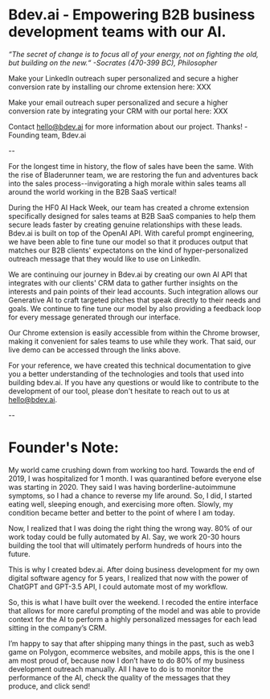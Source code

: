 # Bdev.ai - Empowering B2B business development teams with our AI.

*“The secret of change is to focus all of your energy, not on fighting the old, but building on the new.“ -Socrates (470-399 BC), Philosopher*

Make your LinkedIn outreach super personalized and secure a higher conversion rate by installing our chrome extension here: XXX

Make your email outreach super personalized and secure a higher conversion rate by integrating your CRM with our portal here: XXX

Contact hello@bdev.ai for more information about our project. Thanks! -Founding team, Bdev.ai

--

For the longest time in history, the flow of sales have been the same. With the rise of Bladerunner team, we are restoring the fun and adventures back into the sales process--invigorating a high morale within sales teams all around the world working in the B2B SaaS vertical!

During the HF0 AI Hack Week, our team has created a chrome extension specifically designed for sales teams at B2B SaaS companies to help them secure leads faster by creating genuine relationships with these leads. Bdev.ai is built on top of the OpenAI API. With careful prompt engineering, we have been able to fine tune our model so that it produces output that matches our B2B clients' expectatons on the kind of hyper-personalized outreach message that they would like to use on LinkedIn.

We are continuing our journey in Bdev.ai by creating our own AI API that integrates with our clients' CRM data to gather further insights on the interests and pain points of their lead accounts. Such integration allows our Generative AI to craft targeted pitches that speak directly to their needs and goals. We continue to fine tune our model by also providing a feedback loop for every message generated through our interface.

Our Chrome extension is easily accessible from within the Chrome browser, making it convenient for sales teams to use while they work. That said, our live demo can be accessed through the links above.

For your reference, we have created this technical documentation to give you a better understanding of the technologies and tools that used into building bdev.ai. If you have any questions or would like to contribute to the development of our tool, please don't hesitate to reach out to us at hello@bdev.ai.

--

# Founder's Note:

My world came crushing down from working too hard. Towards the end of 2019, I was hospitalized for 1 month. I was quarantined before everyone else was starting in 2020. They said I was having borderline-autoimmune symptoms, so I had a chance to reverse my life around. So, I did, I started eating well, sleeping enough, and exercising more often. Slowly, my condition became better and better to the point of where I am today.

Now, I realized that I was doing the right thing the wrong way. 80% of our work today could be fully automated by AI. Say, we work 20-30 hours building the tool that will ultimately perform hundreds of hours into the future.

This is why I created bdev.ai. After doing business development for my own digital software agency for 5 years, I realized that now with the power of ChatGPT and GPT-3.5 API, I could automate most of my workflow.

So, this is what I have built over the weekend. I recoded the entire interface that allows for more careful prompting of the model and was able to provide context for the AI to perform a highly personalized messages for each lead sitting in the company’s CRM.

I’m happy to say that after shipping many things in the past, such as web3 game on Polygon, ecommerce websites, and mobile apps, this is the one I am most proud of, because now I don’t have to do 80% of my business development outreach manually. All I have to do is to monitor the performance of the AI, check the quality of the messages that they produce, and click send!
